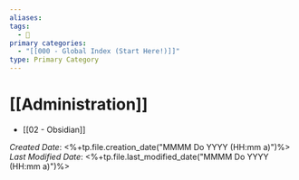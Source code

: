 ```yaml
---
aliases: 
tags:
  - 🥇
primary categories:
  - "[[000 - Global Index (Start Here!)]]"
type: Primary Category
---
```

# [[Administration]] 
* [[02 - Obsidian]]

*Created Date*: <%+tp.file.creation_date("MMMM Do YYYY (HH:mm a)")%>
*Last Modified Date*: <%+tp.file.last_modified_date("MMMM Do YYYY (HH:mm a)")%>
